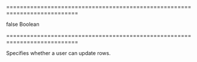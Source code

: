 ===========================================================================
<!--default-->false<!--/default-->
<!--type-->Boolean<!--/type-->
===========================================================================

<!--shortDescription-->
Specifies whether a user can update rows.
<!--/shortDescription-->

<!--fullDescription-->

<!--/fullDescription-->